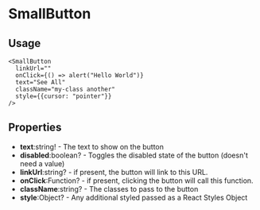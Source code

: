 # SmallButton

## Usage

```
<SmallButton
  linkUrl=""
  onClick={() => alert("Hello World")}
  text="See All"
  className="my-class another"
  style={{cursor: "pointer"}}
/>
```

## Properties

- **text**:string! - The text to show on the button
- **disabled**:boolean? - Toggles the disabled state of the button (doesn't need a value)
- **linkUrl**:string? - if present, the button will link to this URL.
- **onClick**:Function? - if present, clicking the button will call this function.
- **className**:string? - The classes to pass to the button
- **style**:Object? - Any additional styled passed as a React Styles Object